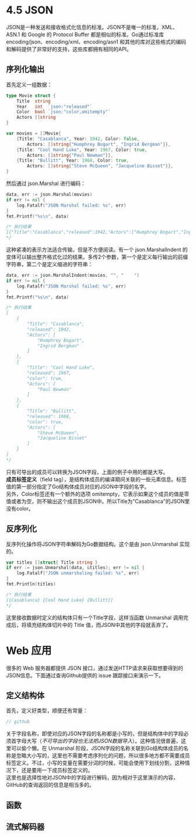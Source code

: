 # 4.5 JSON
JSON是一种发送和接收格式化信息的标准。JSON不是唯一的标准，XML、ASN.1 和 Google 的 Protocol Buffer 都是相似的标准。Go通过标准库 encoding/json、encoding/xml、encoding/asn1 和其他的库对这些格式的编码和解码提供了非常好的支持，这些库都拥有相同的API。  

## 序列化输出
首先定义一组数据：
```go
type Movie struct {
	Title  string
	Year   int  `json:"released"`
	Color  bool `json:"color,omitempty"`
	Actors []string
}

var movies = []Movie{
	{Title: "Casablanca", Year: 1942, Color: false,
		Actors: []string{"Humphrey Bogart", "Ingrid Bergman"}},
	{Title: "Cool Hand Luke", Year: 1967, Color: true,
		Actors: []string{"Paul Newman"}},
	{Title: "Bullitt", Year: 1968, Color: true,
		Actors: []string{"Steve McQueen", "Jacqueline Bisset"}},
}
```
然后通过 json.Marshal 进行编码：
```go
data, err := json.Marshal(movies)
if err != nil {
	log.Fatalf("JSON Marshal failed: %s", err)
}
fmt.Printf("%s\n", data)

/* 执行结果
[{"Title":"Casablanca","released":1942,"Actors":["Humphrey Bogart","Ingrid Bergman"]},{"Title":"Cool Hand Luke","released":1967,"color":true,"Actors":["Paul Newman"]},{"Title":"Bullitt","released":1968,"color":true,"Actors":["Steve McQueen","Jacqueline Bisset"]}]
*/
```
这种紧凑的表示方法适合传输，但是不方便阅读。有一个 json.MarshalIndent 的变体可以输出整齐格式化过的结果。多传2个参数，第一个是定义每行输出的前缀字符串，第二个是定义缩进的字符串：
```go
data, err := json.MarshalIndent(movies, "", "    ")
if err != nil {
	log.Fatalf("JSON Marshal failed: %s", err)
}
fmt.Printf("%s\n", data)

/* 执行结果
[
    {
        "Title": "Casablanca",
        "released": 1942,
        "Actors": [
            "Humphrey Bogart",
            "Ingrid Bergman"
        ]
    },
    {
        "Title": "Cool Hand Luke",
        "released": 1967,
        "color": true,
        "Actors": [
            "Paul Newman"
        ]
    },
    {
        "Title": "Bullitt",
        "released": 1968,
        "color": true,
        "Actors": [
            "Steve McQueen",
            "Jacqueline Bisset"
        ]
    }
]
*/
```
只有可导出的成员可以转换为JSON字段，上面的例子中用的都是大写。  
**成员标签定义**（field tag），是结构体成员的编译期间关联的一些元素信息。标签值的第一部分指定了Go结构体成员对应的JSON中字段的名字。  
另外，Color标签还有一个额外的选项 omitempty，它表示如果这个成员的值是零值或者为空，则不输出这个成员到JSON中。所以Title为"Casablanca"的JSON里没有color。  

## 反序列化
反序列化操作将JSON字符串解码为Go数据结构。这个是由 json.Unmarshal 实现的。
```go
var titles []struct{ Title string }
if err := json.Unmarshal(data, &titles); err != nil {
	log.Fatalf("JSON unmarshaling failed: %s", err)
}
fmt.Println(titles)

/* 执行结果
[{Casablanca} {Cool Hand Luke} {Bullitt}]
*/
```
这里接收数据时定义的结构体只有一个Title字段，这样当函数 Unmarshal 调用完成后，将填充结构体切片中的 Title 值，而JSON中其他的字段就丢弃了。  

# Web 应用
很多的 Web 服务器都提供 JSON 接口，通过发送HTTP请求来获取想要得到的JSON信息。下面通过查询Github提供的 issue 跟踪接口来演示一下。  

## 定义结构体
首先，定义好类型，顺便还有常量：
```go
// github
```
关于字段名称，即使对应的JSON字段的名称都是小写的，但是结构体中的字段必须首字母大写（*不可导出的字段也无法把JSON数据导入*）。这种情况很普遍，这里可以偷个懒。在 Unmarshal 阶段，JSON字段的名称关联到Go结构体成员的名称是忽略大小写的，这里也不需要考虑序列化的问题，所以很多地方都不需要成员标签定义。不过，小写的变量在需要分词的时候，可能会使用下划线分割，这种情况下，还是要用一下成员标签定义的。  
这里也是选择性地对JSON中的字段进行解码，因为相对于这里演示的内容，GitHub的查询返回的信息是相当多的。  

## 函数

## 流式解码器